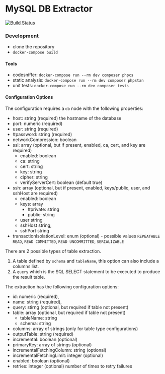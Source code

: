 # MySQL DB Extractor
[![Build Status](https://travis-ci.org/keboola/db-extractor-mysql.svg?branch=master)](https://travis-ci.org/keboola/db-extractor-mysql)

### Development

- clone the repository
- `docker-compose build`

#### Tools

- codesniffer: `docker-compose run --rm dev composer phpcs` 
- static analysis: `docker-compose run --rm dev composer phpstan`
- unit tests: `docker-compose run --rm dev composer tests`

#### Configuration Options

The configuration requires a `db` node with the following properties: 

- host: string (required) the hostname of the database
- port: numeric (required)
- user: string (required)
- \#password: string (required)
- networkCompression: boolean 
- ssl: array (optional, but if present, enabled, ca, cert, and key are required)
  - enabled: boolean 
  - ca: string
  - cert: string
  - key: string
  - cipher: string
  - verifyServerCert: boolean (default true)
- ssh: array (optional, but if present, enabled, keys/public, user, and sshHost are required)
  - enabled: boolean 
  - keys: array 
    - \#private: string
    - public: string                
  - user string
  - sshHost string,
  - sshPort string
- transactionIsolationLevel: enum (optional) - possible values `REPEATABLE READ`, `READ COMMITTED`, `READ UNCOMMITTED`, `SERIALIZABLE`
   
There are 2 possible types of table extraction.  
1. A table defined by `schema` and `tableName`, this option can also include a columns list.
2. A `query` which is the SQL SELECT statement to be executed to produce the result table.

The extraction has the following configuration options:

- id: numeric (required),
- name: string (required),
- query: stirng (optional, but required if table not present)
- table: array (optional, but required if table not present)
  - tableName: string
  - schema: string
- columns: array of strings (only for table type configurations)
- outputTable: string (required)
- incremental: boolean (optional)
- primaryKey: array of strings (optional)
- incrementalFetchingColumn: string (optional)
- incrementalFetchingLimit: integer (optional)
- enabled: boolean (optional)
- retries: integer (optional) number of times to retry failures
